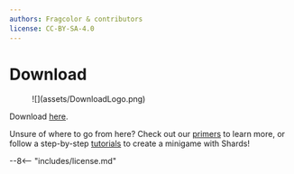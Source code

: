```yaml
---
authors: Fragcolor & contributors
license: CC-BY-SA-4.0
---
```


# Download

<figure markdown>
  ![](assets/DownloadLogo.png)
</figure>

Download [here](https://github.com/fragcolor-xyz/shards/releases).

Unsure of where to go from here? Check out our [primers](../learn/shards/) to learn more, or follow a step-by-step [tutorials](../learn/tutorials/) to create a minigame with Shards!


--8<-- "includes/license.md"
